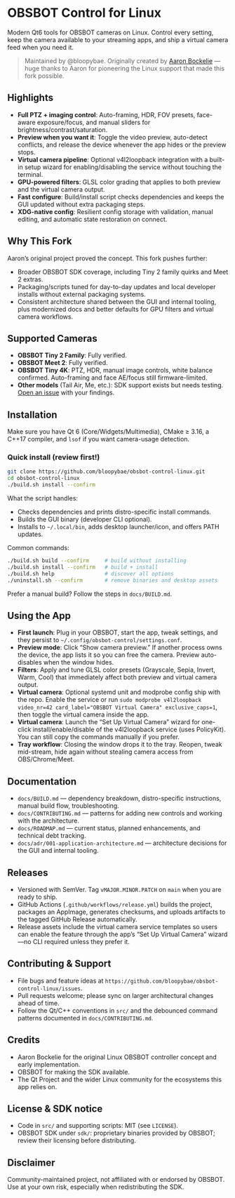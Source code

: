 # OBSBOT Control for Linux

Modern Qt6 tools for OBSBOT cameras on Linux. Control every setting, keep the camera available to your streaming apps, and ship a virtual camera feed when you need it.

> Maintained by @bloopybae. Originally created by [Aaron Bockelie](https://github.com/aaronsb/obsbot-camera-control) — huge thanks to Aaron for pioneering the Linux support that made this fork possible.

## Highlights
- **Full PTZ + imaging control**: Auto-framing, HDR, FOV presets, face-aware exposure/focus, and manual sliders for brightness/contrast/saturation.
- **Preview when you want it**: Toggle the video preview, auto-detect conflicts, and release the device whenever the app hides or the preview stops.
- **Virtual camera pipeline**: Optional v4l2loopback integration with a built-in setup wizard for enabling/disabling the service without touching the terminal.
- **GPU-powered filters**: GLSL color grading that applies to both preview and the virtual camera output.
- **Fast configure**: Build/install script checks dependencies and keeps the GUI updated without extra packaging steps.
- **XDG-native config**: Resilient config storage with validation, manual editing, and automatic state restoration on connect.

## Why This Fork
Aaron’s original project proved the concept. This fork pushes further:
- Broader OBSBOT SDK coverage, including Tiny 2 family quirks and Meet 2 extras.
- Packaging/scripts tuned for day-to-day updates and local developer installs without external packaging systems.
- Consistent architecture shared between the GUI and internal tooling, plus modernized docs and better defaults for GPU filters and virtual camera workflows.

## Supported Cameras
- **OBSBOT Tiny 2 Family**: Fully verified.
- **OBSBOT Meet 2**: Fully verified.
- **OBSBOT Tiny 4K**: PTZ, HDR, manual image controls, white balance confirmed. Auto-framing and face AE/focus still firmware-limited.
- **Other models** (Tail Air, Me, etc.): SDK support exists but needs testing. [Open an issue](https://github.com/bloopybae/obsbot-control-linux/issues/new) with your findings.

## Installation
Make sure you have Qt 6 (Core/Widgets/Multimedia), CMake ≥ 3.16, a C++17 compiler, and `lsof` if you want camera-usage detection.

### Quick install (review first!)
```bash
git clone https://github.com/bloopybae/obsbot-control-linux.git
cd obsbot-control-linux
./build.sh install --confirm
```

What the script handles:
- Checks dependencies and prints distro-specific install commands.
- Builds the GUI binary (developer CLI optional).
- Installs to `~/.local/bin`, adds desktop launcher/icon, and offers PATH updates.

Common commands:
```bash
./build.sh build --confirm     # build without installing
./build.sh install --confirm   # build + install
./build.sh help                # discover all options
./uninstall.sh --confirm       # remove binaries and desktop assets
```

Prefer a manual build? Follow the steps in `docs/BUILD.md`.

## Using the App
- **First launch**: Plug in your OBSBOT, start the app, tweak settings, and they persist to `~/.config/obsbot-control/settings.conf`.
- **Preview mode**: Click “Show camera preview.” If another process owns the device, the app lists it so you can free the camera. Preview auto-disables when the window hides.
- **Filters**: Apply and tune GLSL color presets (Grayscale, Sepia, Invert, Warm, Cool) that immediately affect both preview and virtual camera output.
- **Virtual camera**: Optional systemd unit and modprobe config ship with the repo. Enable the service or run `sudo modprobe v4l2loopback video_nr=42 card_label="OBSBOT Virtual Camera" exclusive_caps=1`, then toggle the virtual camera inside the app.
- **Virtual camera**: Launch the “Set Up Virtual Camera” wizard for one-click install/enable/disable of the v4l2loopback service (uses PolicyKit). You can still copy the commands manually if you prefer.
- **Tray workflow**: Closing the window drops it to the tray. Reopen, tweak mid-stream, hide again without stealing camera access from OBS/Chrome/Meet.

## Documentation
- `docs/BUILD.md` — dependency breakdown, distro-specific instructions, manual build flow, troubleshooting.
- `docs/CONTRIBUTING.md` — patterns for adding new controls and working with the architecture.
- `docs/ROADMAP.md` — current status, planned enhancements, and technical debt tracking.
- `docs/adr/001-application-architecture.md` — architecture decisions for the GUI and internal tooling.

## Releases
- Versioned with SemVer. Tag `vMAJOR.MINOR.PATCH` on `main` when you are ready to ship.
- GitHub Actions (`.github/workflows/release.yml`) builds the project, packages an AppImage, generates checksums, and uploads artifacts to the tagged GitHub Release automatically.
- Release assets include the virtual camera service templates so users can enable the feature through the app’s “Set Up Virtual Camera” wizard—no CLI required unless they prefer it.

## Contributing & Support
- File bugs and feature ideas at `https://github.com/bloopybae/obsbot-control-linux/issues`.
- Pull requests welcome; please sync on larger architectural changes ahead of time.
- Follow the Qt/C++ conventions in `src/` and the debounced command patterns documented in `docs/CONTRIBUTING.md`.

## Credits
- Aaron Bockelie for the original Linux OBSBOT controller concept and early implementation.
- OBSBOT for making the SDK available.
- The Qt Project and the wider Linux community for the ecosystems this app relies on.

## License & SDK notice
- Code in `src/` and supporting scripts: MIT (see `LICENSE`).
- OBSBOT SDK under `sdk/`: proprietary binaries provided by OBSBOT; review their licensing before distributing.

## Disclaimer
Community-maintained project, not affiliated with or endorsed by OBSBOT. Use at your own risk, especially when redistributing the SDK.
